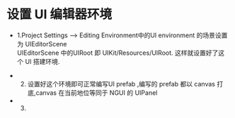 # 设置 UI 编辑器环境

* 1.Project Settings --> Editing Environment中的UI environment 的场景设置为 UIEditorScene       
    UIEditorScene 中的UIRoot 即 UIKit/Resources/UIRoot. 这样就设置好了这个 UI 搭建环境.
  
* 2. 设置好这个环境即可正常编写UI prefab ,编写的 prefab 都以 canvas 打底,canvas 在当前地位等同于 NGUI 的 UIPanel
    
* 3. 



